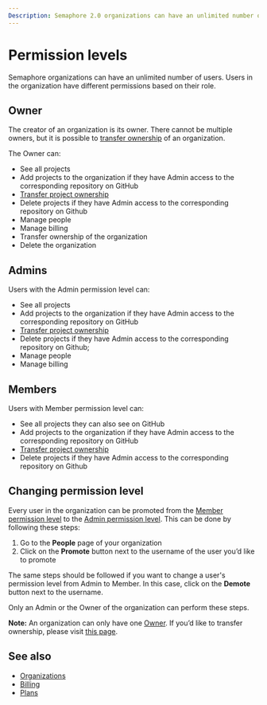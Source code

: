 ```yaml
---
Description: Semaphore 2.0 organizations can have an unlimited number of users. Users in the organization have different permissions based on their role.
---
```


# Permission levels

Semaphore organizations can have an unlimited number of users. Users in the organization
have different permissions based on their role.

## Owner

The creator of an organization is its owner. There cannot be multiple owners, but
it is possible to [transfer ownership][project-transfer] of an organization.

The Owner can:

- See all projects
- Add projects to the organization if they have Admin access to the corresponding repository on GitHub
- [Transfer project ownership][project-transfer]
- Delete projects if they have Admin access to the corresponding repository on Github
- Manage people
- Manage billing
- Transfer ownership of the organization
- Delete the organization

## Admins

Users with the Admin permission level can:

- See all projects
- Add projects to the organization if they have Admin access to the 
corresponding repository on GitHub
- [Transfer project ownership][project-transfer]
- Delete projects if they have Admin access to the corresponding repository on Github;
- Manage people
- Manage billing

## Members

Users with Member permission level can:

- See all projects they can also see on GitHub
- Add projects to the organization if they have Admin access to the 
corresponding repository on GitHub
- [Transfer project ownership](https://docs.semaphoreci.com/guided-tour/creating-your-first-project/#transferring-project-ownership)
- Delete projects if they have Admin access to the corresponding repository on Github

## Changing permission level

Every user in the organization can be promoted from the [Member permission 
level](https://docs.semaphoreci.com/account-management/permission-levels/#members) to the [Admin permission level](https://docs.semaphoreci.com/account-management/permission-levels/#admin). This can be done by following these steps:

1. Go to the **People** page of your organization
2. Click on the **Promote** button next to the username of the user you’d like to promote

The same steps should be followed if you want to change a user's permission level from 
Admin to Member. In this case, click on the **Demote** button next to the username.

Only an Admin or the Owner of the organization can perform these steps.

**Note:** An organization can only have one [Owner](https://docs.semaphoreci.com/account-management/permission-levels/#owner). If you’d like to transfer ownership, please visit [this page](https://docs.semaphoreci.com/account-management/organizations/#transferring-ownership-of-an-organization).

## See also

- [Organizations](https://docs.semaphoreci.com/account-management/organizations/)
- [Billing](https://docs.semaphoreci.com/account-management/billing/)
- [Plans](https://docs.semaphoreci.com/account-management/plans/)

[project-transfer]: ../faq/managing-projects.md#how-to-transfer-project-ownership
